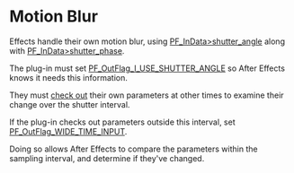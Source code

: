 # Motion Blur

Effects handle their own motion blur, using [PF_InData>shutter_angle](../effect-basics/PF_InData.md#effect-basics-pf-indata-pf-indata-members) along with [PF_InData>shutter_phase](../effect-basics/PF_InData.md#effect-basics-pf-indata-pf-indata-members).

The plug-in must set [PF_OutFlag_I_USE_SHUTTER_ANGLE](../effect-basics/PF_OutData.md#effect-basics-pf-outdata-pf-outflags) so After Effects knows it needs this information.

They must [check out](interaction-callback-functions.md#effect-details-interaction-callback-functions-interaction-callbacks) their own parameters at other times to examine their change over the shutter interval.

If the plug-in checks out parameters outside this interval, set [PF_OutFlag_WIDE_TIME_INPUT](../effect-basics/PF_OutData.md#effect-basics-pf-outdata-pf-outflags).

Doing so allows After Effects to compare the parameters within the sampling interval, and determine if they've changed.

